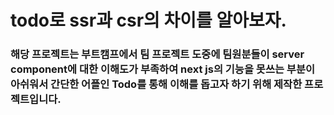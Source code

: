 # todo로 ssr과 csr의 차이를 알아보자.

### 해당 프로젝트는 부트캠프에서 팀 프로젝트 도중에 팀원분들이 server component에 대한 이해도가 부족하여 next js의 기능을 못쓰는 부분이 아쉬워서 간단한 어플인 Todo를 통해 이해를 돕고자 하기 위해 제작한 프로젝트입니다.
